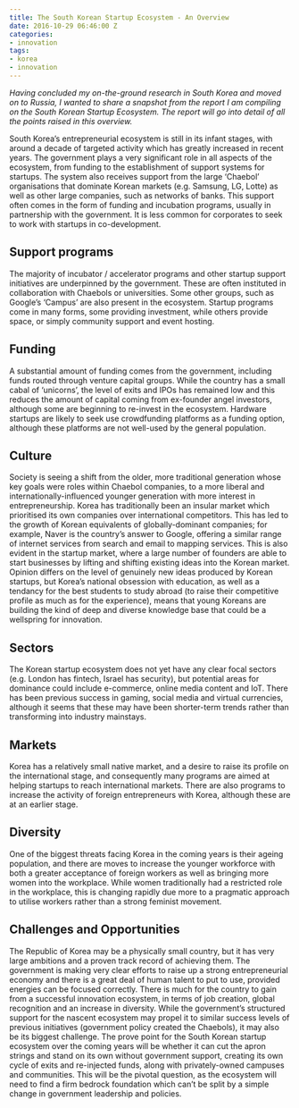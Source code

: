 ```yaml
---
title: The South Korean Startup Ecosystem - An Overview
date: 2016-10-29 06:46:00 Z
categories:
- innovation
tags:
- korea
- innovation
---
```


*Having concluded my on-the-ground research in South Korea and moved on to Russia, I wanted to share a snapshot from the report I am compiling on the South Korean Startup Ecosystem. The report will go into detail of all the points raised in this overview.*


South Korea’s entrepreneurial ecosystem is still in its infant stages, with around a decade of targeted activity which has greatly increased in recent years. The government plays a very significant role in all aspects of the ecosystem, from funding to the establishment of support systems for startups. The system also receives support from the large ‘Chaebol’ organisations that dominate Korean markets (e.g. Samsung, LG, Lotte) as well as other large companies, such as networks of banks. This support often comes in the form of funding and incubation programs, usually in partnership with the government. It is less common for corporates to seek to work with startups in co-development.

## Support programs

The majority of incubator / accelerator programs and other startup support initiatives are underpinned by the government. These are often instituted in collaboration with Chaebols or universities. Some other groups, such as Google’s ‘Campus’ are also present in the ecosystem. Startup programs come in many forms, some providing investment, while others provide space, or simply community support and event hosting.

## Funding

A substantial amount of funding comes from the government, including funds routed through venture capital groups. While the country has a small cabal of ‘unicorns’, the level of exits and IPOs has remained low and this reduces the amount of capital coming from ex-founder angel investors, although some are beginning to re-invest in the ecosystem. Hardware startups are likely to seek use crowdfunding platforms as a funding option, although these platforms are not well-used by the general population.

## Culture

Society is seeing a shift from the older, more traditional generation whose key goals were roles within Chaebol companies, to a more liberal and internationally-influenced younger generation with more interest in entrepreneurship. Korea has traditionally been an insular market which prioritised its own companies over international competitors. This has led to the growth of Korean equivalents of globally-dominant companies; for example, Naver is the country’s answer to Google, offering a similar range of internet services from search and email to mapping services. This is also evident in the startup market, where a large number of founders are able to start businesses by lifting and shifting existing ideas into the Korean market. Opinion differs on the level of genuinely new ideas produced by Korean startups, but Korea’s national obsession with education, as well as a tendancy for the best students to study abroad (to raise their competitive profile as much as for the experience), means that young Koreans are building the kind of deep and diverse knowledge base that could be a wellspring for innovation.

## Sectors

The Korean startup ecosystem does not yet have any clear focal sectors (e.g. London has fintech, Israel has security), but potential areas for dominance could include e-commerce, online media content and IoT. There has been previous success in gaming, social media and virtual currencies, although it seems that these may have been shorter-term trends rather than transforming into industry mainstays.

## Markets

Korea has a relatively small native market, and a desire to raise its profile on the international stage, and consequently many programs are aimed at helping startups to reach international markets. There are also programs to increase the activity of foreign entrepreneurs with Korea, although these are at an earlier stage.

## Diversity

One of the biggest threats facing Korea in the coming years is their ageing population, and there are moves to increase the younger workforce with both a greater acceptance of foreign workers as well as bringing more women into the workplace. While women traditionally had a restricted role in the workplace, this is changing rapidly due more to a pragmatic approach to utilise workers rather than a strong feminist movement.

## Challenges and Opportunities

The Republic of Korea may be a physically small country, but it has very large ambitions and a proven track record of achieving them. The government is making very clear efforts to raise up a strong entrepreneurial economy and there is a great deal of human talent to put to use, provided energies can be focused correctly. There is much for the country to gain from a successful innovation ecosystem, in terms of job creation, global recognition and an increase in diversity. While the government’s structured support for the nascent ecosystem may propel it to similar success levels of previous initiatives (government policy created the Chaebols), it may also be its biggest challenge. The prove point for the South Korean startup ecosystem over the coming years will be whether it can cut the apron strings and stand on its own without government support, creating its own cycle of exits and re-injected funds, along with privately-owned campuses and communities. This will be the pivotal question, as the ecosystem will need to find a firm bedrock foundation which can’t be split by a simple change in government leadership and policies.